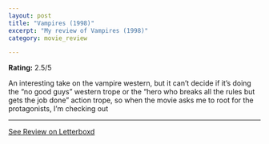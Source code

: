 ```yaml
---
layout: post
title: "Vampires (1998)"
excerpt: "My review of Vampires (1998)"
category: movie_review

---
```


**Rating:** 2.5/5

An interesting take on the vampire western, but it can’t decide if it’s doing the “no good guys” western trope or the “hero who breaks all the rules but gets the job done” action trope, so when the movie asks me to root for the protagonists, I’m checking out

<hr>

[See Review on Letterboxd](https://boxd.it/3hmWXL)
